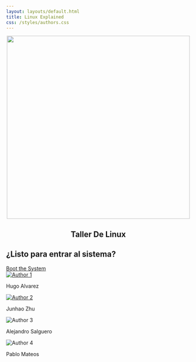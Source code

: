 ```yaml
---
layout: layouts/default.html
title: Linux Explained
css: /styles/authors.css
---
```


<center>
<img src="{{ basePath }}/img/CoreDumped.png" width="500" align="center">
<h2>Taller De Linux</h2>
</center>

<div class="boot-section">
  <h2>¿Listo para entrar al sistema?</h2>
  <a href="./content/main" class="boot-button">Boot the System</a>
</div>

<div class="authors-section">
  <div class="authors">
    <div class="author">
      <a href="https://github.com/HugoAlvarezAjenjo"><img src="{{ basePath }}/img/Personas/Hugo.jpg" alt="Author 1"></a>
      <p>Hugo Alvarez</p>
    </div>
    <div class="author">
      <a href="https://github.com/zhuzhangjunhao"><img src="{{ basePath }}/img/Personas/Junhao.jpg" alt="Author 2"></a>
      <p>Junhao Zhu</p>
    </div>
    <div class="author">
      <img src="{{ basePath }}/img/Personas/Alex.jpg" alt="Author 3">
      <p>Alejandro Salguero</p>
    </div>
    <div class="author">
      <img src="{{ basePath }}/img/Personas/Pablo.webp" alt="Author 4">
      <p>Pablo Mateos</p>
    </div>
  </div>
</div>
